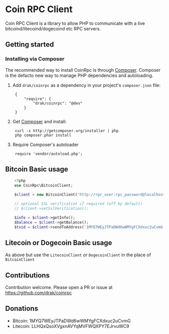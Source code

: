 Coin RPC Client
===============

Coin RPC Client is a library to allow PHP to communicate with a live
bitcoind/litecoind/dogecoind etc RPC servers.

Getting started
---------------

### Installing via Composer

The recommended way to install CoinRpc is through [Composer](http://getcomposer.org).
Composer is the defacto new way to manage PHP dependencies and autoloading.

1. Add ``drak/coinrpc`` as a dependency in your project's ``composer.json`` file:

        {
            "require": {
                "drak/coinrpc": "@dev"
            }
        }

2. Get [Composer](http://getcomposer.org) and install:

        curl -s http://getcomposer.org/installer | php
        php composer.phar install

3. Require Composer's autoloader

        require 'vendor/autoload.php';

Bitcoin Basic usage
-------------------

```php
    <?php
    use CoinRpc\BitcoinClient;

    $client = new BitcoinClient('http://rpc_user:rpc_password@localhost:8332');

    // optional SSL verification if required (off by default)
    // $client->setSslVerification();

    $info = $client->getInfo();
    $balance = $client->getBalance();
    $txid = $client->sendToAddress('1MYQ7WEyJTPaDWd6wWMYgFCXdxuc2uCvmG', (float) 0.1);
```

Litecoin or Dogecoin Basic usage
--------------------

As above but use the `LitecoinClient` or `DogecoinClient` in the place of `BitcoinClient`

Contributions
-------------

Contribution welcome. Please open a PR or issue at https://github.com/drak/coinrpc

Donations
---------

  - Bitcoin:  1MYQ7WEyJTPaDWd6wWMYgFCXdxuc2uCvmG
  - Litecoin: LLHQxQsoXVgxnAVYqMVFWQXPY7EJrvuWC9
